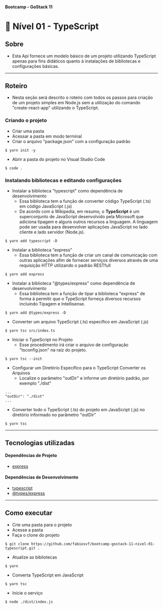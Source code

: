 ####  Bootcamp - GoStack 11
# 🚀 Nível 01 - TypeScript

## Sobre

- Esta Api fornece um modelo básico de um projeto utilizando TypeScript apenas para fins didáticos quanto à instalações de bibliotecas e configurações básicas.

---

## Roteiro

- Nesta seção será descrito o roteiro com todos os passos para criação de um projeto simples em Node.js sem a utilização do comando "create-react-app" utilizando o TypeScript.

### Criando o projeto
- Criar uma pasta
- Acessar a pasta em modo terminal
- Criar o arquivo "package.json" com a configuração padrão
```
$ yarn init -y
```
- Abrir a pasta do projeto no Visual Studio Code
```
$ code .
```
### Instalando bibliotecas e editando configurações
- Instalar a biblioteca "typescript" como dependência de desenvolvimento
  - Essa biblioteca tem a função de converter código TypeScript (.ts) em código JavaScript (.js)
  - De acordo com a Wikipedia, em resumo, o **TypeScript** é um superconjunto de JavaScript desenvolvido pela Microsoft que adiciona tipagem e alguns outros recursos a linguagem. A linguagem pode ser usada para desenvolver aplicações JavaScript no lado cliente e lado servidor (Node.js).
```
$ yarn add typescript -D
```
- Instalar a biblioteca "express"
  - Essa biblioteca tem a função de criar um canal de comunicação com outras aplicações afim de fornecer serviços diversos através de uma requisição HTTP utilizando o padrão RESTfull
```
$ yarn add express
```
- Instalar a biblioteca "@types/express" como dependência de desenvolvimento
  - Essa biblioteca tem a função de tipar a biblioteca "express" de forma à permitir que o TypeScript forneça diversos recursos incluindo Tipagem e Intellisense.
```
$ yarn add @types/express -D
```
-  Converter um arquivo TypeScript (.ts) específico em JavaScript (.js)
```
$ yarn tsc src/index.ts
```
- Iniciar o TypeScript no Projeto
  - Esse procedimento irá criar o arquivo de configuração "tsconfig.json" na raiz do projeto.
```
$ yarn tsc --init
```
- Configurar um Diretório Específico para o TypeScript Converter os Arquivos
  - Localize o parâmetro "outDir" e informe um diretório padrão, por exemplo "./dist"
```
...
"outDir": "./dist"
...
```
- Converter todo o TypeScript (.ts) do projeto em JavaScript (.js) no diretório informado no parâmetro "outDir"
```
$ yarn tsc
```

---

## Tecnologias utilizadas

#### Dependências de Projeto
- [express](https://yarnpkg.com/package/express)

#### Dependências de Desenvolvimento
- [typescript](https://yarnpkg.com/package/typescript)
- [@types/express](https://yarnpkg.com/package/@types/express)

---

## Como executar
- Crie uma pasta para o projeto
- Acesse a pasta
- Faça o clone do projeto
```
$ git clone https://github.com/fabiosvf/bootcamp-gostack-11-nivel-01-typescript.git .
```
- Atualize as bibliotecas
```
$ yarn
```
- Converta TypeScript em JavaScript
```
$ yarn tsc
```
- Inicie o serviço
```
$ node ./dist/index.js
```